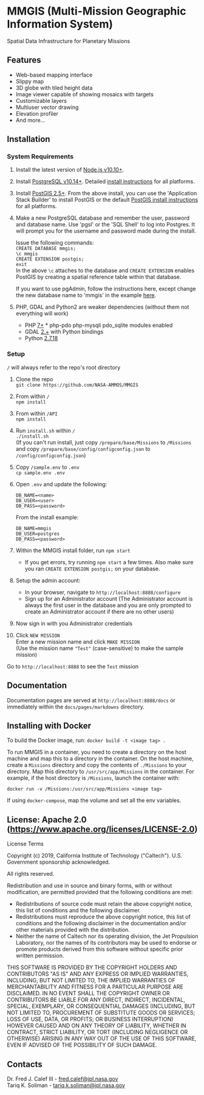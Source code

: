 # MMGIS (Multi-Mission Geographic Information System)

Spatial Data Infrastructure for Planetary Missions

## Features

- Web-based mapping interface
- Slippy map
- 3D globe with tiled height data
- Image viewer capable of showing mosaics with targets
- Customizable layers
- Multiuser vector drawing
- Elevation profiler
- And more...

## Installation

### System Requirements

1. Install the latest version of [Node.js v10.10+](https://nodejs.org/en/download/).

1. Install [PostgreSQL v10.14+](https://www.enterprisedb.com/downloads/postgres-postgresql-downloads). Detailed [install instructions](https://www.postgresqltutorial.com/postgresql-getting-started/) for all platforms.
1. Install [PostGIS 2.5+](https://postgis.net/install/). From the above install, you can use the 'Application Stack Builder' to install PostGIS or the default [PostGIS install instructions](https://postgis.net/install/) for all platforms.
1. Make a new PostgreSQL database and remember the user, password and database name.
   Use 'pgsl' or the 'SQL Shell' to log into Postgres. It will prompt you for the username and password made during the install.
   
   Issue the following commands:  
       `CREATE DATABASE mmgis;`  
       `\c mmgis`    
       `CREATE EXTENSION postgis;`  
       `exit`  
   In the above `\c` attaches to the database and `CREATE EXTENSION` enables PostGIS by creating a spatial reference table within that database.   
   
   If you want to use pgAdmin, follow the instructions here, except change the new database name to 'mmgis' in the example [here]( http://postgis.net/workshops/postgis-intro/creating_db.html).
   
1. PHP, GDAL and Python2 are weaker dependencies (without them not everything will work)

   - PHP [7+](https://www.php.net/downloads.php) \* php-pdo php-mysqli pdo_sqlite modules enabled
   - GDAL [2.+](https://gdal.org/download.html) with Python bindings
   - Python [2.7.18](https://www.python.org/downloads/release/python-2718/)

### Setup

`/` will always refer to the repo's root directory

1. Clone the repo  
   `git clone https://github.com/NASA-AMMOS/MMGIS`

1. From within `/`  
   `npm install`

1. From within `/API`  
   `npm install`

1. Run `install.sh` within `/`  
   `./install.sh`  
   (If you can't run install, just copy `/prepare/base/Missions` to `/Missions` and copy `/prepare/base/config/configconfig.json` to `/config/configconfig.json`)

1. Copy `/sample.env` to `.env`  
   `cp sample.env .env`

1. Open `.env` and update the following:

   ```
   DB_NAME=<name>
   DB_USER=<user>
   DB_PASS=<password>
   ```
   From the install example:
   ```   
   DB_NAME=mmgis
   DB_USER=postgres
   DB_PASS=<password>
   ```   
   
1. Within the MMGIS install folder, run `npm start`

   - If you get errors, try running `npm start` a few times. Also make sure you ran `CREATE EXTENSION postgis;` on your database.

1. Setup the admin account:

   - In your browser, navigate to `http://localhost:8888/configure`
   - Sign up for an Administrator account (The Administrator account is always the first user in the database and you are only prompted to create an Administrator account if there are no other users)

1. Now sign in with you Administrator credentials

1. Click `NEW MISSION`  
   Enter a new mission name and click `MAKE MISSION`  
   (Use the mission name `"Test"` (case-sensitive) to make the sample mission)

Go to `http://localhost:8888` to see the `Test` mission

## Documentation

Documentation pages are served at `http://localhost:8888/docs` or immediately within the `docs/pages/markdowns` directory.

## Installing with Docker

To build the Docker image, run:
`docker build -t <image tag> .`

To run MMGIS in a container, you need to create a directory on the host machine and map this to a directory in the container. On the host machine, create a `Missions` directory and copy the contents of `./Missions` to your directory. Map this directory to `/usr/src/app/Missions` in the container. For example, if the host directory is `/Missions`, launch the container with:

`docker run -v /Missions:/usr/src/app/Missions <image tag>`

If using `docker-compose`, map the volume and set all the env variables.

## License: Apache 2.0 (https://www.apache.org/licenses/LICENSE-2.0)

License Terms

Copyright (c) 2019, California Institute of Technology ("Caltech"). U.S. Government sponsorship acknowledged.

All rights reserved.

Redistribution and use in source and binary forms, with or without modification, are permitted provided that the following conditions are met:

- Redistributions of source code must retain the above copyright notice, this list of conditions and the following disclaimer.
- Redistributions must reproduce the above copyright notice, this list of conditions and the following disclaimer in the documentation and/or other materials provided with the distribution.
- Neither the name of Caltech nor its operating division, the Jet Propulsion Laboratory, nor the names of its contributors may be used to endorse or promote products derived from this software without specific prior written permission.

THIS SOFTWARE IS PROVIDED BY THE COPYRIGHT HOLDERS AND CONTRIBUTORS "AS IS" AND ANY EXPRESS OR IMPLIED WARRANTIES, INCLUDING, BUT NOT LIMITED TO, THE IMPLIED WARRANTIES OF MERCHANTABILITY AND FITNESS FOR A PARTICULAR PURPOSE ARE DISCLAIMED. IN NO EVENT SHALL THE COPYRIGHT OWNER OR CONTRIBUTORS BE LIABLE FOR ANY DIRECT, INDIRECT, INCIDENTAL, SPECIAL, EXEMPLARY, OR CONSEQUENTIAL DAMAGES (INCLUDING, BUT NOT LIMITED TO, PROCUREMENT OF SUBSTITUTE GOODS OR SERVICES; LOSS OF USE, DATA, OR PROFITS; OR BUSINESS INTERRUPTION) HOWEVER CAUSED AND ON ANY THEORY OF LIABILITY, WHETHER IN CONTRACT, STRICT LIABILITY, OR TORT (INCLUDING NEGLIGENCE OR OTHERWISE) ARISING IN ANY WAY OUT OF THE USE OF THIS SOFTWARE, EVEN IF ADVISED OF THE POSSIBILITY OF SUCH DAMAGE.

## Contacts

Dr. Fred J. Calef III - fred.calef@jpl.nasa.gov  
Tariq K. Soliman - tariq.k.soliman@jpl.nasa.gov
